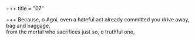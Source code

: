 +++
title = "07"

+++
Because, o Agni, even a hateful act already committed you drive away,  bag and baggage,  
from the mortal who sacrifices just so, o truthful one,  